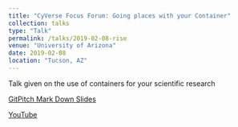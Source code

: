 ```yaml
---
title: "CyVerse Focus Forum: Going places with your Container"
collection: talks
type: "Talk"
permalink: /talks/2019-02-08-rise
venue: "University of Arizona"
date: 2019-02-08
location: "Tucson, AZ"
---
```


Talk given on the use of containers for your scientific research

[GitPitch Mark Down Slides](https://gitpitch.com/cyverse-gis/focus-forum)

[YouTube](https://www.youtube.com/watch?v=r321r4D0MEk&t=103s)
